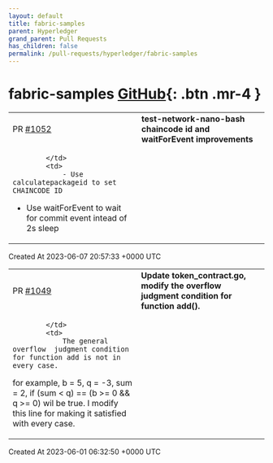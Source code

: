 ```yaml
---
layout: default
title: fabric-samples
parent: Hyperledger
grand_parent: Pull Requests
has_children: false
permalink: /pull-requests/hyperledger/fabric-samples
---
```


# fabric-samples <span class="fs-3 right-align">[GitHub](https://github.com/hyperledger/fabric-samples){: .btn .mr-4 }</span>


<div>
    <table>
        <tr>
            <td>
                PR <a href="https://github.com/hyperledger/fabric-samples/pull/1052" class=".btn">#1052</a>
            </td>
            <td>
                <b>
                    test-network-nano-bash chaincode id and waitForEvent improvements
                </b>
            </td>
        </tr>
        <tr>
            <td>
                
            </td>
            <td>
                - Use calculatepackageid to set CHAINCODE_ID
- Use waitForEvent to wait for commit event intead of 2s sleep
            </td>
        </tr>
    </table>
    <div class="right-align">
        Created At 2023-06-07 20:57:33 +0000 UTC
    </div>
</div>

<div>
    <table>
        <tr>
            <td>
                PR <a href="https://github.com/hyperledger/fabric-samples/pull/1049" class=".btn">#1049</a>
            </td>
            <td>
                <b>
                    Update token_contract.go, modify the overflow judgment condition for function add().
                </b>
            </td>
        </tr>
        <tr>
            <td>
                
            </td>
            <td>
                The general overflow  judgment condition for function add is not in every case.
for example, b = 5, q = -3, sum = 2, 
if (sum < q) == (b >= 0 && q >= 0) wil be true.
I modify this line for making it satisfied with every case.
            </td>
        </tr>
    </table>
    <div class="right-align">
        Created At 2023-06-01 06:32:50 +0000 UTC
    </div>
</div>

